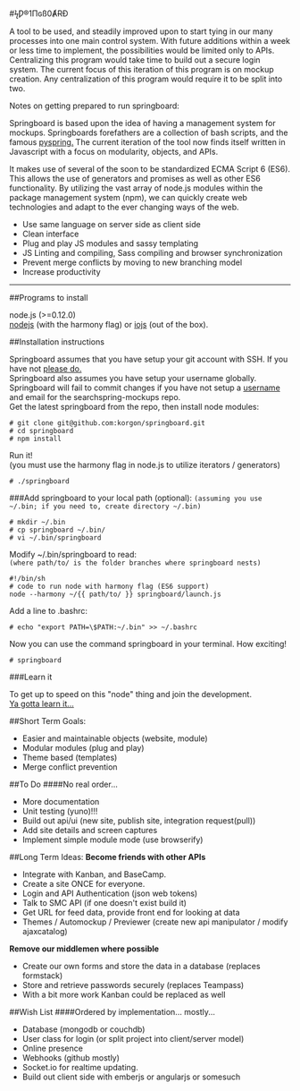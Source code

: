 #ϟǷ®1Πɢß0ȺɌÐ

A tool to be used, and steadily improved upon to start tying in our many processes into one main control system. With future additions within a week or less time to implement, the possibilities would be limited only to APIs. Centralizing this program would take time to build out a secure login system. The current focus of this iteration of this program is on mockup creation. Any centralization of this program would require it to be split into two.

Notes on getting prepared to run springboard:

Springboard is based upon the idea of having a management system for mockups. Springboards forefathers are a collection of bash scripts, and the famous [pyspring.](https://github.com/b7interactive/pyspring) The current iteration of the tool now finds itself written in Javascript with a focus on modularity, objects, and APIs.

It makes use of several of the soon to be standardized ECMA Script 6 (ES6). This allows the use of generators and promises as well as other ES6 functionality. By utilizing the vast array of node.js modules within the package management system (npm), we can quickly create web technologies and adapt to the ever changing ways of the web.

* Use same language on server side as client side
* Clean interface
* Plug and play JS modules and sassy templating
* JS Linting and compiling, Sass compiling and browser synchronization
* Prevent merge conflicts by moving to new branching model
* Increase productivity

---


##Programs to install

node.js (>=0.12.0)  
[nodejs](http://nodejs.org/download/) (with the harmony flag) or [iojs](https://iojs.org/en/index.html) (out of the box).

##Installation instructions

Springboard assumes that you have setup your git account with SSH. If you have not [please do.](https://help.github.com/articles/generating-ssh-keys/)  
Springboard also assumes you have setup your username globally. Springboard will fail to commit changes if you have not setup a [username](https://help.github.com/articles/setting-your-username-in-git/) and email for the searchspring-mockups repo.  
Get the latest springboard from the repo, then install node modules:

```shellsession
# git clone git@github.com:korgon/springboard.git
# cd springboard
# npm install
```

Run it!  
(you must use the harmony flag in node.js to utilize iterators / generators)

```shellsession
# ./springboard
```

###Add springboard to your local path (optional):
``(assuming you use ~/.bin; if you need to, create directory ~/.bin)``

```shellsession
# mkdir ~/.bin
# cp springboard ~/.bin/
# vi ~/.bin/springboard
```

Modify ~/.bin/springboard to read:  
`(where path/to/ is the folder branches where springboard nests)`

```
#!/bin/sh
# code to run node with harmony flag (ES6 support)
node --harmony ~/{{ path/to/ }} springboard/launch.js
```

Add a line to .bashrc:

```shellsession
# echo "export PATH=\$PATH:~/.bin" >> ~/.bashrc
```

Now you can use the command springboard in your terminal. How exciting!
```shellsession
# springboard
```

###Learn it

To get up to speed on this "node" thing and join the development.  
[Ya gotta learn it...](./learn.md)

##Short Term Goals:
* Easier and maintainable objects (website, module)
* Modular modules (plug and play)
* Theme based (templates)
* Merge conflict prevention

##To Do
####No real order...
* More documentation
* Unit testing (yuno)!!!
* Build out api/ui (new site, publish site, integration request(pull))
* Add site details and screen captures
* Implement simple module mode (use browserify)


##Long Term Ideas:
**Become friends with other APIs**
* Integrate with Kanban, and BaseCamp.
* Create a site ONCE for everyone.
* Login and API Authentication (json web tokens)
* Talk to SMC API (if one doesn't exist build it)
* Get URL for feed data, provide front end for looking at data
* Themes / Automockup / Previewer (create new api manipulator / modify ajaxcatalog)

**Remove our middlemen where possible**
* Create our own forms and store the data in a database (replaces formstack)
* Store and retrieve passwords securely (replaces Teampass)
* With a bit more work Kanban could be replaced as well

##Wish List
####Ordered by implementation... mostly...
* Database (mongodb or couchdb)
* User class for login (or split project into client/server model)
* Online presence
* Webhooks (github mostly)
* Socket.io for realtime updating.
* Build out client side with emberjs or angularjs or somesuch

